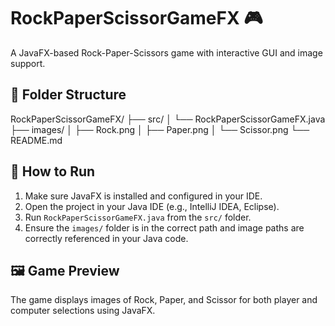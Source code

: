 # RockPaperScissorGameFX 🎮

A JavaFX-based Rock-Paper-Scissors game with interactive GUI and image support.

## 📂 Folder Structure
RockPaperScissorGameFX/
├── src/
│ └── RockPaperScissorGameFX.java
├── images/
│ ├── Rock.png
│ ├── Paper.png
│ └── Scissor.png
└── README.md


## 🚀 How to Run

1. Make sure JavaFX is installed and configured in your IDE.
2. Open the project in your Java IDE (e.g., IntelliJ IDEA, Eclipse).
3. Run `RockPaperScissorGameFX.java` from the `src/` folder.
4. Ensure the `images/` folder is in the correct path and image paths are correctly referenced in your Java code.

## 🖼️ Game Preview

The game displays images of Rock, Paper, and Scissor for both player and computer selections using JavaFX.

